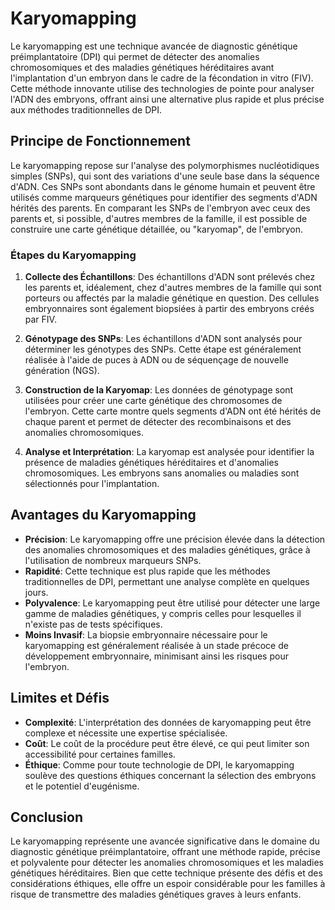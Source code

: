 # Karyomapping

Le karyomapping est une technique avancée de diagnostic génétique préimplantatoire (DPI) qui permet de détecter des anomalies chromosomiques et des maladies génétiques héréditaires avant l'implantation d'un embryon dans le cadre de la fécondation in vitro (FIV). Cette méthode innovante utilise des technologies de pointe pour analyser l'ADN des embryons, offrant ainsi une alternative plus rapide et plus précise aux méthodes traditionnelles de DPI.

## Principe de Fonctionnement

Le karyomapping repose sur l'analyse des polymorphismes nucléotidiques simples (SNPs), qui sont des variations d'une seule base dans la séquence d'ADN. Ces SNPs sont abondants dans le génome humain et peuvent être utilisés comme marqueurs génétiques pour identifier des segments d'ADN hérités des parents. En comparant les SNPs de l'embryon avec ceux des parents et, si possible, d'autres membres de la famille, il est possible de construire une carte génétique détaillée, ou "karyomap", de l'embryon.

### Étapes du Karyomapping

1. **Collecte des Échantillons**: Des échantillons d'ADN sont prélevés chez les parents et, idéalement, chez d'autres membres de la famille qui sont porteurs ou affectés par la maladie génétique en question. Des cellules embryonnaires sont également biopsiées à partir des embryons créés par FIV.

2. **Génotypage des SNPs**: Les échantillons d'ADN sont analysés pour déterminer les génotypes des SNPs. Cette étape est généralement réalisée à l'aide de puces à ADN ou de séquençage de nouvelle génération (NGS).

3. **Construction de la Karyomap**: Les données de génotypage sont utilisées pour créer une carte génétique des chromosomes de l'embryon. Cette carte montre quels segments d'ADN ont été hérités de chaque parent et permet de détecter des recombinaisons et des anomalies chromosomiques.

4. **Analyse et Interprétation**: La karyomap est analysée pour identifier la présence de maladies génétiques héréditaires et d'anomalies chromosomiques. Les embryons sans anomalies ou maladies sont sélectionnés pour l'implantation.

## Avantages du Karyomapping

- **Précision**: Le karyomapping offre une précision élevée dans la détection des anomalies chromosomiques et des maladies génétiques, grâce à l'utilisation de nombreux marqueurs SNPs.
- **Rapidité**: Cette technique est plus rapide que les méthodes traditionnelles de DPI, permettant une analyse complète en quelques jours.
- **Polyvalence**: Le karyomapping peut être utilisé pour détecter une large gamme de maladies génétiques, y compris celles pour lesquelles il n'existe pas de tests spécifiques.
- **Moins Invasif**: La biopsie embryonnaire nécessaire pour le karyomapping est généralement réalisée à un stade précoce de développement embryonnaire, minimisant ainsi les risques pour l'embryon.

## Limites et Défis

- **Complexité**: L'interprétation des données de karyomapping peut être complexe et nécessite une expertise spécialisée.
- **Coût**: Le coût de la procédure peut être élevé, ce qui peut limiter son accessibilité pour certaines familles.
- **Éthique**: Comme pour toute technologie de DPI, le karyomapping soulève des questions éthiques concernant la sélection des embryons et le potentiel d'eugénisme.

## Conclusion

Le karyomapping représente une avancée significative dans le domaine du diagnostic génétique préimplantatoire, offrant une méthode rapide, précise et polyvalente pour détecter les anomalies chromosomiques et les maladies génétiques héréditaires. Bien que cette technique présente des défis et des considérations éthiques, elle offre un espoir considérable pour les familles à risque de transmettre des maladies génétiques graves à leurs enfants.